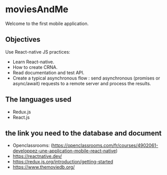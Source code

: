 # moviesAndMe

Welcome to the first mobile application.

## Objectives

Use React-native JS practices:
- Learn React-native.
- How to create CRNA.
- Read documentation and test API.
- Create a typical asynchronous flow : send asynchronous (promises or async/await) requests to a remote server and process the results.

## The languages used
 * Redux.js
 * React.js

 ## the link you need to the database and document

- Openclassrooms: (https://openclassrooms.com/fr/courses/4902061-developpez-une-application-mobile-react-native)
- https://reactnative.dev/
- https://redux.js.org/introduction/getting-started
- https://www.themoviedb.org/
